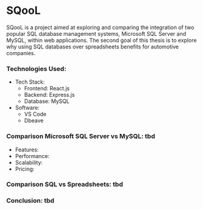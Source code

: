 # SQooL
SQooL is a project aimed at exploring and comparing the integration of two popular SQL database management systems, Microsoft SQL Server and MySQL, within web applications.
The second goal of this thesis is to explore why using SQL databases over spreadsheets benefits for automotive companies. 

### Technologies Used:

- Tech Stack:
  - Frontend: React.js
  - Backend: Express.js
  - Database: MySQL
- Software:
  - VS Code
  - Dbeave

### Comparison Microsoft SQL Server vs MySQL: tbd

- Features:
- Performance:
- Scalability:
- Pricing:

### Comparison SQL vs Spreadsheets: tbd

### Conclusion: tbd


